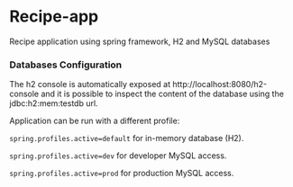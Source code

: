 # Recipe-app
Recipe application using spring framework, H2 and MySQL databases

### Databases Configuration

The h2 console is automatically exposed at http://localhost:8080/h2-console and it is possible to inspect the content of the database using the jdbc:h2:mem:testdb url.

Application can be run with a different profile:

`spring.profiles.active=default` for in-memory database (H2).

`spring.profiles.active=dev` for developer MySQL access.

`spring.profiles.active=prod` for production MySQL access.

<br/>
<br/>
<br/>
